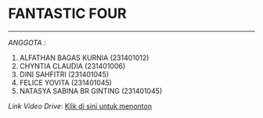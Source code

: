 # FANTASTIC FOUR
---
*ANGGOTA :* 
1. ALFATHAN BAGAS KURNIA (231401012)  
2. CHYNTIA CLAUDIA (231401006)  
3. DINI SAHFITRI (231401045)  
4. FELICE YOVITA (231401045)  
5. NATASYA SABINA BR GINTING (231401045)

*Link Video Drive*: [Klik di sini untuk menonton](https://drive.google.com/file/d/1lBSVQl45FuB6400PSOCr_9oJ7yTr4REC/view?usp=drive_link)
